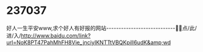 # 237037
好人一生平安www,求个好人有好报的网站----------------------------🍗🍗点/此/进/入/http://www.baidu.com/link?url=NoK8PT47PahMhFH8Vie_jnciyIKNTTtVBQKpill6udK&amp;wd
